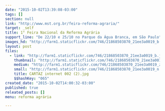 ```yaml
---
date: "2015-10-02T13:39:08-03:00"
tags: []
section: null
link: "http://www.mst.org.br/feira-reforma-agraria/"
target: _self
title: 1° Feira Nacional da Reforma Agrária
support_line: "De 22/10 e 25/10 no Parque da Água Branca, em São Paulo"
images_hd: "http://farm1.staticflickr.com/746/21868503870_21ee3a0019_b.jpg"
layout: post
files:
  - link: "http://farm1.staticflickr.com/746/21868503870_21ee3a0019_b.jpg"
    thumbnail: "http://farm1.staticflickr.com/746/21868503870_21ee3a0019_t.jpg"
    medium: "http://farm1.staticflickr.com/746/21868503870_21ee3a0019_z.jpg"
    small: "http://farm1.staticflickr.com/746/21868503870_21ee3a0019_n.jpg"
    title: CARTAZ internet 002 (2).jpg
    $$hashKey: "065"
created_date: "2015-10-02T14:00:32-03:00"
published: true
releated_posts: []
menu: reforma agrária

---
```

